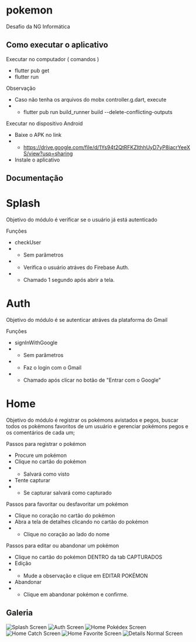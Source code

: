 # pokemon

Desafio da NG Informática

## Como executar o aplicativo
 
Executar no computador ( comandos )
- flutter pub get
- flutter run

Observação
- Caso não tenha os arquivos do mobx controller.g.dart, execute
- - flutter pub run build_runner build --delete-conflicting-outputs

Executar no dispositivo Android 
- Baixe o APK no link
- - https://drive.google.com/file/d/1Ys94t2QtRFKZIthhUyD7yP8iacrYeeXS/view?usp=sharing
- Instale o aplicativo

## Documentação

# Splash

Objetivo do módulo é verificar se o usuário já está autenticado

Funções 
- checkUser 
- - Sem parâmetros
- - Verifica o usuário atráves do Firebase Auth.
- - Chamado 1 segundo após abrir a tela.

# Auth 

Objetivo do módulo é se autenticar atráves da plataforma do Gmail

Funções
- signInWithGoogle
- - Sem parâmetros
- - Faz o login com o Gmail
- - Chamado após clicar no botão de "Entrar com o Google"

# Home 

Objetivo do módulo é registrar os pokémons avistados e pegos, buscar todos os pokémons favoritos de um usuário e gerenciar pokémons pegos e os comentários de cada um;

Passos para registrar o pokémon
- Procure um pokémon
- Clique no cartão do pokémon
- - Salvará como visto
- Tente capturar
- - Se capturar salvará como capturado

Passos para favoritar ou desfavoritar um pokémon 
- Clique no coração no cartão do pokémon
- Abra a tela de detalhes clicando no cartão do pokémon
- - Clique no coração ao lado do nome

Passos para editar ou abandonar um pokémon
- Clique no cartão do pokémon DENTRO da tab CAPTURADOS
- Edição
- - Mude a observação e clique em EDITAR POKÉMON
- Abandonar 
- - Clique em abandonar pokémon e confirme.


## Galeria

<img src="/prints/splash.png" alt="Splash Screen"/>
<img src="/prints/auth.png" alt="Auth Screen"/>
<img src="/prints/home_dex.png" alt="Home Pokédex Screen"/>
<img src="/prints/home_catch.png" alt="Home Catch Screen"/>
<img src="/prints/home_fav.png" alt="Home Favorite Screen"/>
<img src="/prints/details_normal.png" alt="Details Normal Screen"/>
